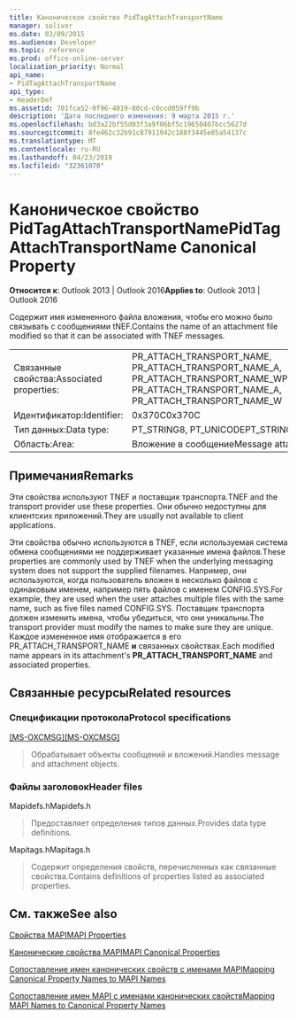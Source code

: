 ```yaml
---
title: Каноническое свойство PidTagAttachTransportName
manager: soliver
ms.date: 03/09/2015
ms.audience: Developer
ms.topic: reference
ms.prod: office-online-server
localization_priority: Normal
api_name:
- PidTagAttachTransportName
api_type:
- HeaderDef
ms.assetid: 701fca52-0f96-4019-80cd-c0ccd059ff9b
description: 'Дата последнего изменения: 9 марта 2015 г.'
ms.openlocfilehash: bd3a22bf55d03f3a9f06bf5c19650407bcc5627d
ms.sourcegitcommit: 8fe462c32b91c87911942c188f3445e85a54137c
ms.translationtype: MT
ms.contentlocale: ru-RU
ms.lasthandoff: 04/23/2019
ms.locfileid: "32361070"
---
```

# <a name="pidtagattachtransportname-canonical-property"></a><span data-ttu-id="0aca3-103">Каноническое свойство PidTagAttachTransportName</span><span class="sxs-lookup"><span data-stu-id="0aca3-103">PidTagAttachTransportName Canonical Property</span></span>

  
  
<span data-ttu-id="0aca3-104">**Относится к**: Outlook 2013 | Outlook 2016</span><span class="sxs-lookup"><span data-stu-id="0aca3-104">**Applies to**: Outlook 2013 | Outlook 2016</span></span> 
  
<span data-ttu-id="0aca3-105">Содержит имя измененного файла вложения, чтобы его можно было связывать с сообщениями tNEF.</span><span class="sxs-lookup"><span data-stu-id="0aca3-105">Contains the name of an attachment file modified so that it can be associated with TNEF messages.</span></span> 
  
|||
|:-----|:-----|
|<span data-ttu-id="0aca3-106">Связанные свойства:</span><span class="sxs-lookup"><span data-stu-id="0aca3-106">Associated properties:</span></span>  <br/> |<span data-ttu-id="0aca3-107">PR_ATTACH_TRANSPORT_NAME, PR_ATTACH_TRANSPORT_NAME_A, PR_ATTACH_TRANSPORT_NAME_W</span><span class="sxs-lookup"><span data-stu-id="0aca3-107">PR_ATTACH_TRANSPORT_NAME, PR_ATTACH_TRANSPORT_NAME_A, PR_ATTACH_TRANSPORT_NAME_W</span></span>  <br/> |
|<span data-ttu-id="0aca3-108">Идентификатор:</span><span class="sxs-lookup"><span data-stu-id="0aca3-108">Identifier:</span></span>  <br/> |<span data-ttu-id="0aca3-109">0x370C</span><span class="sxs-lookup"><span data-stu-id="0aca3-109">0x370C</span></span>  <br/> |
|<span data-ttu-id="0aca3-110">Тип данных:</span><span class="sxs-lookup"><span data-stu-id="0aca3-110">Data type:</span></span>  <br/> |<span data-ttu-id="0aca3-111">PT_STRING8, PT_UNICODE</span><span class="sxs-lookup"><span data-stu-id="0aca3-111">PT_STRING8, PT_UNICODE</span></span>  <br/> |
|<span data-ttu-id="0aca3-112">Область:</span><span class="sxs-lookup"><span data-stu-id="0aca3-112">Area:</span></span>  <br/> |<span data-ttu-id="0aca3-113">Вложение в сообщение</span><span class="sxs-lookup"><span data-stu-id="0aca3-113">Message attachment</span></span>  <br/> |
   
## <a name="remarks"></a><span data-ttu-id="0aca3-114">Примечания</span><span class="sxs-lookup"><span data-stu-id="0aca3-114">Remarks</span></span>

<span data-ttu-id="0aca3-115">Эти свойства используют TNEF и поставщик транспорта.</span><span class="sxs-lookup"><span data-stu-id="0aca3-115">TNEF and the transport provider use these properties.</span></span> <span data-ttu-id="0aca3-116">Они обычно недоступны для клиентских приложений.</span><span class="sxs-lookup"><span data-stu-id="0aca3-116">They are usually not available to client applications.</span></span> 
  
<span data-ttu-id="0aca3-117">Эти свойства обычно используются в TNEF, если используемая система обмена сообщениями не поддерживает указанные имена файлов.</span><span class="sxs-lookup"><span data-stu-id="0aca3-117">These properties are commonly used by TNEF when the underlying messaging system does not support the supplied filenames.</span></span> <span data-ttu-id="0aca3-118">Например, они используются, когда пользователь вложен в несколько файлов с одинаковым именем, например пять файлов с именем CONFIG.SYS.</span><span class="sxs-lookup"><span data-stu-id="0aca3-118">For example, they are used when the user attaches multiple files with the same name, such as five files named CONFIG.SYS.</span></span> <span data-ttu-id="0aca3-119">Поставщик транспорта должен изменить имена, чтобы убедиться, что они уникальны.</span><span class="sxs-lookup"><span data-stu-id="0aca3-119">The transport provider must modify the names to make sure they are unique.</span></span> <span data-ttu-id="0aca3-120">Каждое измененное имя отображается в его PR_ATTACH_TRANSPORT_NAME **и** связанных свойствах.</span><span class="sxs-lookup"><span data-stu-id="0aca3-120">Each modified name appears in its attachment's **PR_ATTACH_TRANSPORT_NAME** and associated properties.</span></span> 
  
## <a name="related-resources"></a><span data-ttu-id="0aca3-121">Связанные ресурсы</span><span class="sxs-lookup"><span data-stu-id="0aca3-121">Related resources</span></span>

### <a name="protocol-specifications"></a><span data-ttu-id="0aca3-122">Спецификации протокола</span><span class="sxs-lookup"><span data-stu-id="0aca3-122">Protocol specifications</span></span>

<span data-ttu-id="0aca3-123">[[MS-OXCMSG]](https://msdn.microsoft.com/library/7fd7ec40-deec-4c06-9493-1bc06b349682%28Office.15%29.aspx)</span><span class="sxs-lookup"><span data-stu-id="0aca3-123">[[MS-OXCMSG]](https://msdn.microsoft.com/library/7fd7ec40-deec-4c06-9493-1bc06b349682%28Office.15%29.aspx)</span></span>
  
> <span data-ttu-id="0aca3-124">Обрабатывает объекты сообщений и вложений.</span><span class="sxs-lookup"><span data-stu-id="0aca3-124">Handles message and attachment objects.</span></span>
    
### <a name="header-files"></a><span data-ttu-id="0aca3-125">Файлы заголовок</span><span class="sxs-lookup"><span data-stu-id="0aca3-125">Header files</span></span>

<span data-ttu-id="0aca3-126">Mapidefs.h</span><span class="sxs-lookup"><span data-stu-id="0aca3-126">Mapidefs.h</span></span>
  
> <span data-ttu-id="0aca3-127">Предоставляет определения типов данных.</span><span class="sxs-lookup"><span data-stu-id="0aca3-127">Provides data type definitions.</span></span>
    
<span data-ttu-id="0aca3-128">Mapitags.h</span><span class="sxs-lookup"><span data-stu-id="0aca3-128">Mapitags.h</span></span>
  
> <span data-ttu-id="0aca3-129">Содержит определения свойств, перечисленных как связанные свойства.</span><span class="sxs-lookup"><span data-stu-id="0aca3-129">Contains definitions of properties listed as associated properties.</span></span>
    
## <a name="see-also"></a><span data-ttu-id="0aca3-130">См. также</span><span class="sxs-lookup"><span data-stu-id="0aca3-130">See also</span></span>



[<span data-ttu-id="0aca3-131">Свойства MAPI</span><span class="sxs-lookup"><span data-stu-id="0aca3-131">MAPI Properties</span></span>](mapi-properties.md)
  
[<span data-ttu-id="0aca3-132">Канонические свойства MAPI</span><span class="sxs-lookup"><span data-stu-id="0aca3-132">MAPI Canonical Properties</span></span>](mapi-canonical-properties.md)
  
[<span data-ttu-id="0aca3-133">Сопоставление имен канонических свойств с именами MAPI</span><span class="sxs-lookup"><span data-stu-id="0aca3-133">Mapping Canonical Property Names to MAPI Names</span></span>](mapping-canonical-property-names-to-mapi-names.md)
  
[<span data-ttu-id="0aca3-134">Сопоставление имен MAPI с именами канонических свойств</span><span class="sxs-lookup"><span data-stu-id="0aca3-134">Mapping MAPI Names to Canonical Property Names</span></span>](mapping-mapi-names-to-canonical-property-names.md)

